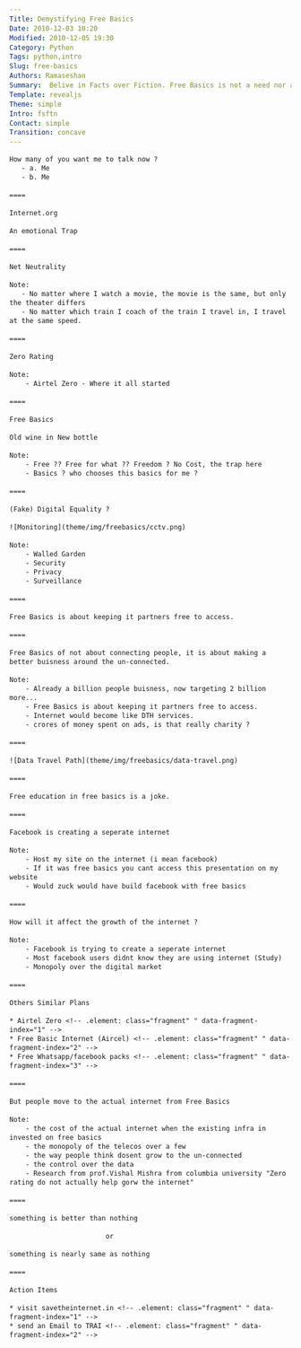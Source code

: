 ```yaml
---
Title: Demystifying Free Basics
Date: 2010-12-03 10:20
Modified: 2010-12-05 19:30
Category: Python
Tags: python,intro
Slug: free-basics
Authors: Ramaseshan
Summary:  Belive in Facts over Fiction. Free Basics is not a need nor a solution
Template: revealjs
Theme: simple
Intro: fsftn
Contact: simple
Transition: concave
---
```


    How many of you want me to talk now ?
       - a. Me
       - b. Me
    
    ====
    
    Internet.org
    
    An emotional Trap
    
    ====
    
    Net Neutrality
    
    Note:
       - No matter where I watch a movie, the movie is the same, but only the theater differs
       - No matter which train I coach of the train I travel in, I travel at the same speed.
    
    ====
    
    Zero Rating
    
    Note:
        - Airtel Zero - Where it all started
    
    ====
    
    Free Basics
    
    Old wine in New bottle
    
    Note:
        - Free ?? Free for what ?? Freedom ? No Cost, the trap here
        - Basics ? who chooses this basics for me ?
    
    ====
    
    (Fake) Digital Equality ?
    
    ![Monitoring](theme/img/freebasics/cctv.png)
    
    Note:
        - Walled Garden
        - Security
        - Privacy
        - Surveillance
    
    ====
    
    Free Basics is about keeping it partners free to access.
    
    ====
    
    Free Basics of not about connecting people, it is about making a better buisness around the un-connected.
    
    Note:
        - Already a billion people buisness, now targeting 2 billion more... 
        - Free Basics is about keeping it partners free to access.
        - Internet would become like DTH services.
        - crores of money spent on ads, is that really charity ?
    
    ====
    
    ![Data Travel Path](theme/img/freebasics/data-travel.png)
    
    ====
    
    Free education in free basics is a joke.
    
    ====
    
    Facebook is creating a seperate internet
    
    Note:
        - Host my site on the internet (i mean facebook) 
        - If it was free basics you cant access this presentation on my website
        - Would zuck would have build facebook with free basics
    
    ====
    
    How will it affect the growth of the internet ?
    
    Note:
        - Facebook is trying to create a seperate internet
        - Most facebook users didnt know they are using internet (Study)
        - Monopoly over the digital market
    
    ====
    
    Others Similar Plans
    
    * Airtel Zero <!-- .element: class="fragment" " data-fragment-index="1" -->
    * Free Basic Internet (Aircel) <!-- .element: class="fragment" " data-fragment-index="2" -->
    * Free Whatsapp/facebook packs <!-- .element: class="fragment" " data-fragment-index="3" -->
        
    ====
    
    But people move to the actual internet from Free Basics 
    
    Note:
        - the cost of the actual internet when the existing infra in invested on free basics
        - the monopoly of the telecos over a few
        - the way people think dosent grow to the un-connected
        - the control over the data
        - Research from prof.Vishal Mishra from columbia university "Zero rating do not actually help gorw the internet"

    ====
    
    something is better than nothing 
    
                            or 
    
    something is nearly same as nothing
    
    ====
    
    Action Items
    
    * visit savetheinternet.in <!-- .element: class="fragment" " data-fragment-index="1" -->
    * send an Email to TRAI <!-- .element: class="fragment" " data-fragment-index="2" -->
    
    
    
